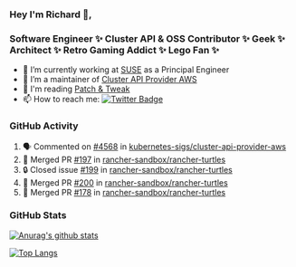 ### Hey I'm Richard 👋, 

<h3 align="left">Software Engineer ✨ Cluster API & OSS Contributor ✨ Geek ✨ Architect ✨ Retro Gaming Addict ✨ Lego Fan ✨</h3>

- 🔭 I’m currently working at [SUSE](https://www.suse.com/) as a Principal Engineer
- 👯 I’m a maintainer of [Cluster API Provider AWS](https://github.com/kubernetes-sigs/cluster-api-provider-aws)
- 💬 I'm reading [Patch & Tweak](https://bjooks.com/products/patch-tweak-exploring-modular-synthesis)
- 📫 How to reach me: [![Twitter Badge](https://img.shields.io/badge/-@fruit_case-00acee?style=flat&logo=Twitter&logoColor=white)](https://twitter.com/intent/follow?screen_name=fruit_case "Follow on Twitter")

### GitHub Activity 

<!--START_SECTION:activity-->
1. 🗣 Commented on [#4568](https://github.com/kubernetes-sigs/cluster-api-provider-aws/pull/4568#issuecomment-1758564443) in [kubernetes-sigs/cluster-api-provider-aws](https://github.com/kubernetes-sigs/cluster-api-provider-aws)
2. 🎉 Merged PR [#197](https://github.com/rancher-sandbox/rancher-turtles/pull/197) in [rancher-sandbox/rancher-turtles](https://github.com/rancher-sandbox/rancher-turtles)
3. 🔒 Closed issue [#199](https://github.com/rancher-sandbox/rancher-turtles/issues/199) in [rancher-sandbox/rancher-turtles](https://github.com/rancher-sandbox/rancher-turtles)
4. 🎉 Merged PR [#200](https://github.com/rancher-sandbox/rancher-turtles/pull/200) in [rancher-sandbox/rancher-turtles](https://github.com/rancher-sandbox/rancher-turtles)
5. 🎉 Merged PR [#178](https://github.com/rancher-sandbox/rancher-turtles/pull/178) in [rancher-sandbox/rancher-turtles](https://github.com/rancher-sandbox/rancher-turtles)
<!--END_SECTION:activity-->

### GitHub Stats

[![Anurag's github stats](https://github-readme-stats.vercel.app/api?username=richardcase&count_private=true&show_icons=true)](https://github.com/anuraghazra/github-readme-stats)

[![Top Langs](https://github-readme-stats.vercel.app/api/top-langs/?username=richardcase&hide=html&layout=compact)](https://github.com/anuraghazra/github-readme-stats)
